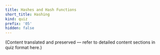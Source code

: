 ```yaml
---
title: Hashes and Hash Functions
short_title: Hashing
kind: quiz
prefix: '05'
hidden: false
---
```


(Content translated and preserved — refer to detailed content sections in quiz format here.)
